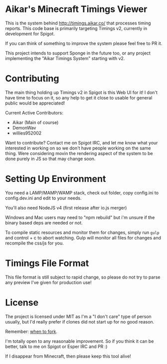 Aikar's Minecraft Timings Viewer
=======

This is the system behind <http://timings.aikar.co/> that processes timing reports.
This code base is primarily targeting Timings v2, currently in development for Spigot.

If you can think of something to improve the system please feel free to PR it.

This project intends to support Sponge in the future too, or any project implementing the "Aikar Timings System" starting with v2. 

Contributing
======

The main thing holding up Timings v2 in Spigot is this Web UI for it! I don't have time to focus on it, so any help to get it close to usable for general public would be appreciated!

Current Active Contributors:
  - Aikar (Main of course)
  - DemonWav
  - willies952002

Want to contribute? Contact me on Spigot IRC, and let me know what your interested in working on so we don't have people working on the same thing.
Were considering movin the rendering aspect of the system to be done purely in JS so that may change soon.

Setting Up Environment
=====
You need a LAMP/MAMP/WAMP stack, check out folder, copy config.ini to config.dev.ini and edit to your needs.

You'll also need NodeJS v4 (first release after io.js merger)

Windows and Mac users may need to "npm rebuild" but i'm unsure if the binary based deps are needed or not.

To compile static resources and monitor them for changes, simply run `gulp` and control + c to abort watching.
Gulp will monitor all files for changes and recompile the css/js for you.


Timings File Format
======
This file format is still subject to rapid change, so please do not try to parse any preview I've given for production use!

License
======
The project is licensed under MIT as I'm a "I don't care" type of person usually, but I'd really prefer if clones did not start up for no good reason.

Remember: [when to fork](http://jamesdixon.wordpress.com/forking-protocol-why-when-and-how-to-fork-an-open-source-project/).

I'm totally open to any reasonable improvement. So if you think it can be better, talk to me on Spigot or Esper IRC and PR :)

If I disappear from Minecraft, then please keep this tool alive!
